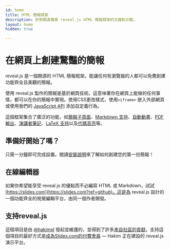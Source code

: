 ```yaml
---
id: home
title: HTML 簡報框架
description: 針對開源專案 reveal.js HTML 簡報框架的文檔和示範。
layout: home
hidden: true

---
```


# 在網頁上創建驚豔的簡報

reveal.js 是一個開源的 HTML 簡報框架。能讓任何有瀏覽器的人都可以免費創建功能齊全且美觀的簡報。

使用 reveal.js 製作的簡報是基於網頁技術。這意味著你在網頁上能做的任何事情，都可以在你的簡報中實現。使用CSS更改樣式，使用`<iframe>` 嵌入外部網頁或使用我們的 [JavaScript API](/zh-TW/api) 添加自定義行為。

這個框架集合了廣泛的功能，如[簡報子頁面](/zh-TW/vertical-slides/)、[Markdown 支持](/zh-TW/markdown/)、[自動動畫](/zh-TW/auto-animate/)、[PDF 輸出](/zh-TW/pdf-export/)、[演講者筆記](/zh-TW/speaker-view/)、[LaTeX 支持](/zh-TW/math/)以及[代碼高亮](/zh-TW/code/)等。

## 準備好開始了嗎？

只需一分鐘即可完成設置。閱讀[安裝說明](/zh-TW/installation/)來了解如何創建您的第一份簡報！

## 在線編輯器

如果你希望能享受 reveal.js 的優點而不必編寫 HTML 或 Markdown，試試 [https://slides.com](https://slides.com?ref=github)。這是為 reveal.js 設計的一個功能齊全的視覺編輯平台，由同一個作者開發。

## 支持reveal.js

這個項目是由 [@hakimel](https://github.com/hakimel/) 發起並維護的，並得到了許多[來自社區的貢獻](https://github.com/hakimel/reveal.js/graphs/contributors)。支持這個項目的最好方式是[成為Slides.com的付費會員](https://slides.com/pricing) — Hakim 正在建設的 reveal.js 演示平台。